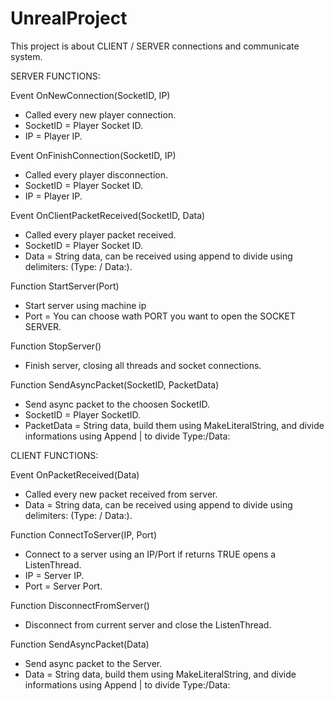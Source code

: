 # UnrealProject
This project is about CLIENT / SERVER connections and communicate system.

SERVER FUNCTIONS:

Event OnNewConnection(SocketID, IP)
- Called every new player connection.
- SocketID = Player Socket ID.
- IP = Player IP.
  
Event OnFinishConnection(SocketID, IP)
- Called every player disconnection.
- SocketID = Player Socket ID.
- IP = Player IP.

Event OnClientPacketReceived(SocketID, Data)
- Called every player packet received.
- SocketID = Player Socket ID.
- Data = String data, can be received using append to divide using delimiters: (Type: / Data:).

Function StartServer(Port)
- Start server using machine ip
- Port = You can choose wath PORT you want to open the SOCKET SERVER.

Function StopServer()
- Finish server, closing all threads and socket connections.

Function SendAsyncPacket(SocketID, PacketData)
- Send async packet to the choosen SocketID.
- SocketID = Player SocketID.
- PacketData = String data, build them using MakeLiteralString, and divide informations using Append | to divide Type:/Data:


CLIENT FUNCTIONS:

Event OnPacketReceived(Data)
- Called every new packet received from server.
- Data = String data, can be received using append to divide using delimiters: (Type: / Data:).

Function ConnectToServer(IP, Port)
- Connect to a server using an IP/Port if returns TRUE opens a ListenThread.
- IP = Server IP.
- Port = Server Port.

Function DisconnectFromServer()
- Disconnect from current server and close the ListenThread.

Function SendAsyncPacket(Data)
- Send async packet to the Server.
- Data = String data, build them using MakeLiteralString, and divide informations using Append | to divide Type:/Data:



